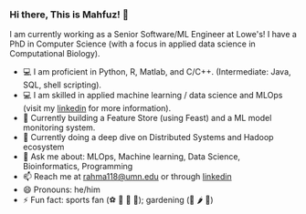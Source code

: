 ### Hi there, This is Mahfuz! 👋
I am currently working as a Senior Software/ML Engineer at Lowe's! I have a PhD in Computer Science (with a focus in applied data science in Computational Biology). 
- :computer: I am proficient in Python, R, Matlab, and C/C++. (Intermediate: Java, SQL, shell scripting).
- :computer: I am skilled in applied machine learning / data science and MLOps (visit my [linkedin](https://www.linkedin.com/in/mahfuzur-rahman-ahm/) for more information).
- 🔭 Currently building a Feature Store (using Feast) and a ML model monitoring system.
- 🌱 Currently doing a deep dive on Distributed Systems and Hadoop ecosystem
- 💬 Ask me about: MLOps, Machine learning, Data Science, Bioinformatics, Programming 
- 📫 Reach me at rahma118@umn.edu or through [linkedin](https://www.linkedin.com/in/mahfuzur-rahman-ahm/)
- 😄 Pronouns: he/him
- ⚡ Fun fact: sports fan (:soccer: :football: :basketball: :tennis:); gardening (:leafy_green: :hot_pepper: :tomato:)

<!--
**mahfuz05062/mahfuz05062** is a ✨ _special_ ✨ repository because its `README.md` (this file) appears on your GitHub profile.

Here are some ideas to get you started:

- 🔭 I’m currently working on ...
- 🌱 I’m currently learning ...
- 👯 I’m looking to collaborate on ...
- 🤔 I’m looking for help with ...
- 💬 Ask me about ...
- 📫 How to reach me: ...
- 😄 Pronouns: ...
- ⚡ Fun fact: ...

- Help: https://guides.github.com/pdfs/markdown-cheatsheet-online.pdf
- https://github.com/ikatyang/emoji-cheat-sheet/blob/master/README.md
- https://github.com/chienleow
-->
